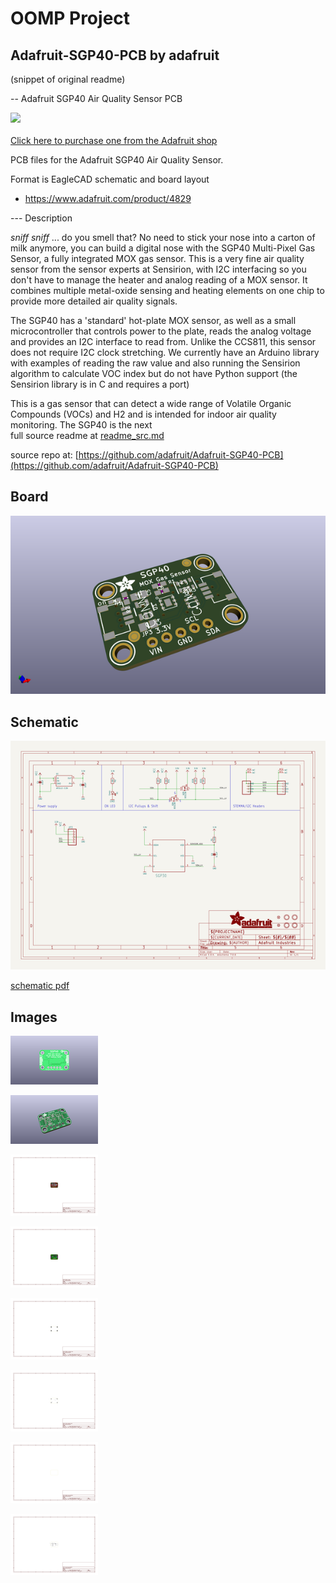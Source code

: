# OOMP Project  
## Adafruit-SGP40-PCB  by adafruit  
  
(snippet of original readme)  
  
-- Adafruit SGP40 Air Quality Sensor PCB  
  
<a href="http://www.adafruit.com/products/4829"><img src="assets/4829.jpg?raw=true" width="500px"><br/>  
Click here to purchase one from the Adafruit shop</a>  
  
PCB files for the Adafruit SGP40 Air Quality Sensor.  
  
Format is EagleCAD schematic and board layout  
* https://www.adafruit.com/product/4829  
  
--- Description  
  
*sniff* *sniff* ... do you smell that? No need to stick your nose into a carton of milk anymore, you can build a digital nose with the SGP40 Multi-Pixel Gas Sensor, a fully integrated MOX gas sensor. This is a very fine air quality sensor from the sensor experts at Sensirion, with I2C interfacing so you don't have to manage the heater and analog reading of a MOX sensor. It combines multiple metal-oxide sensing and heating elements on one chip to provide more detailed air quality signals.  
  
The SGP40 has a 'standard' hot-plate MOX sensor, as well as a small microcontroller that controls power to the plate, reads the analog voltage and provides an I2C interface to read from. Unlike the CCS811, this sensor does not require I2C clock stretching. We currently have an Arduino library with examples of reading the raw value and also running the Sensirion algorithm to calculate VOC index but do not have Python support (the Sensirion library is in C and requires a port)  
  
This is a gas sensor that can detect a wide range of Volatile Organic Compounds (VOCs) and H2 and is intended for indoor air quality monitoring. The SGP40 is the next  
  full source readme at [readme_src.md](readme_src.md)  
  
source repo at: [https://github.com/adafruit/Adafruit-SGP40-PCB](https://github.com/adafruit/Adafruit-SGP40-PCB)  
## Board  
  
[![working_3d.png](working_3d_600.png)](working_3d.png)  
## Schematic  
  
[![working_schematic.png](working_schematic_600.png)](working_schematic.png)  
  
[schematic pdf](working_schematic.pdf)  
## Images  
  
[![working_3D_bottom.png](working_3D_bottom_140.png)](working_3D_bottom.png)  
  
[![working_3D_top.png](working_3D_top_140.png)](working_3D_top.png)  
  
[![working_assembly_page_01.png](working_assembly_page_01_140.png)](working_assembly_page_01.png)  
  
[![working_assembly_page_02.png](working_assembly_page_02_140.png)](working_assembly_page_02.png)  
  
[![working_assembly_page_03.png](working_assembly_page_03_140.png)](working_assembly_page_03.png)  
  
[![working_assembly_page_04.png](working_assembly_page_04_140.png)](working_assembly_page_04.png)  
  
[![working_assembly_page_05.png](working_assembly_page_05_140.png)](working_assembly_page_05.png)  
  
[![working_assembly_page_06.png](working_assembly_page_06_140.png)](working_assembly_page_06.png)  
